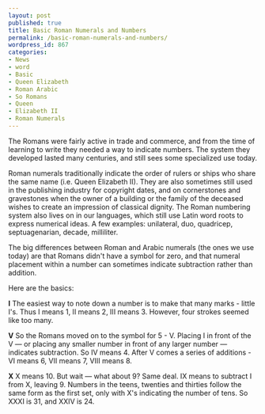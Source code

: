 ```yaml
---
layout: post
published: true
title: Basic Roman Numerals and Numbers
permalink: /basic-roman-numerals-and-numbers/
wordpress_id: 867
categories:
- News
- word
- Basic
- Queen Elizabeth
- Roman Arabic
- So Romans
- Queen
- Elizabeth II
- Roman Numerals
---
```



The Romans were fairly active in trade and commerce, and from the time of learning to write they needed a way to indicate numbers. The system they developed lasted many centuries, and still sees some specialized use today.

Roman numerals traditionally indicate the order of rulers or ships who share the same name (i.e. Queen Elizabeth II). They are also sometimes still used in the publishing industry for copyright dates, and on cornerstones and gravestones when the owner of a building or the family of the deceased wishes to create an impression of classical dignity. The Roman numbering system also lives on in our languages, which still use Latin word roots to express numerical ideas. A few examples: unilateral, duo, quadricep, septuagenarian, decade, milliliter.

The big differences between Roman and Arabic numerals (the ones we use today) are that Romans didn't have a symbol for zero, and that numeral placement within a number can sometimes indicate subtraction rather than addition.

Here are the basics:

<strong>I</strong>
The easiest way to note down a number is to make that many marks - little I's. Thus I means 1, II means 2, III means 3. However, four strokes seemed like too many.

<strong>V</strong>
So the Romans moved on to the symbol for 5 - V. Placing I in front of the V &mdash; or placing any smaller number in front of any larger number &mdash; indicates subtraction. So IV means 4. After V comes a series of additions - VI means 6, VII means 7, VIII means 8.


<strong>X</strong>
X means 10. But wait &mdash; what about 9? Same deal. IX means to subtract I from X, leaving 9. Numbers in the teens, twenties and thirties follow the same form as the first set, only with X's indicating the number of tens. So XXXI is 31, and XXIV is 24.
